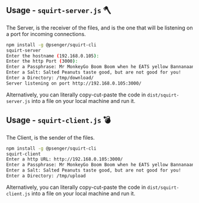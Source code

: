 ## Usage - `squirt-server.js` 🪓

The Server, is the receiver of the files, and is the one that will be listening on a port for incoming connections.

```bash
npm install -g @psenger/squirt-cli
squirt-server
Enter the hostname (192.168.0.105):
Enter the http Port (3000):
Enter a Passphrase: Mr MonkeyGo Boom Boom when he EATS yellow Bannanaananans
Enter a Salt: Salted Peanuts taste good, but are not good for you!
Enter a Directory: /tmp/download/
Server listening on port http://192.168.0.105:3000/
```

Alternatively, you can literally copy-cut-paste the code in `dist/squirt-server.js` into a file on your local machine and run it.


## Usage - `squirt-client.js` 💣

The Client, is the sender of the files.

```bash
npm install -g @psenger/squirt-cli
squirt-client
Enter a http URL: http://192.168.0.105:3000/
Enter a Passphrase: Mr MonkeyGo Boom Boom when he EATS yellow Bannanaananans
Enter a Salt: Salted Peanuts taste good, but are not good for you!
Enter a Directory: /tmp/upload
```

Alternatively, you can literally copy-cut-paste the code in `dist/squirt-client.js` into a file on your local machine and run it.
